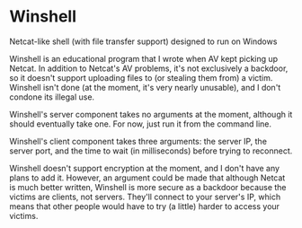 # Winshell
Netcat-like shell (with file transfer support) designed to run on Windows

Winshell is an educational program that I wrote when AV kept picking up Netcat. In addition to Netcat's AV problems, it's not exclusively a backdoor, so it doesn't support uploading files to (or stealing them from) a victim. Winshell isn't done (at the moment, it's very nearly unusable), and I don't condone its illegal use.

Winshell's server component takes no arguments at the moment, although it should eventually take one. For now, just run it from the command line.

Winshell's client component takes three arguments: the server IP, the server port, and the time to wait (in milliseconds) before trying to reconnect.

Winshell doesn't support encryption at the moment, and I don't have any plans to add it. However, an argument could be made that although Netcat is much better written, Winshell is more secure as a backdoor because the victims are clients, not servers. They'll connect to your server's IP, which means that other people would have to try (a little) harder to access your victims.
